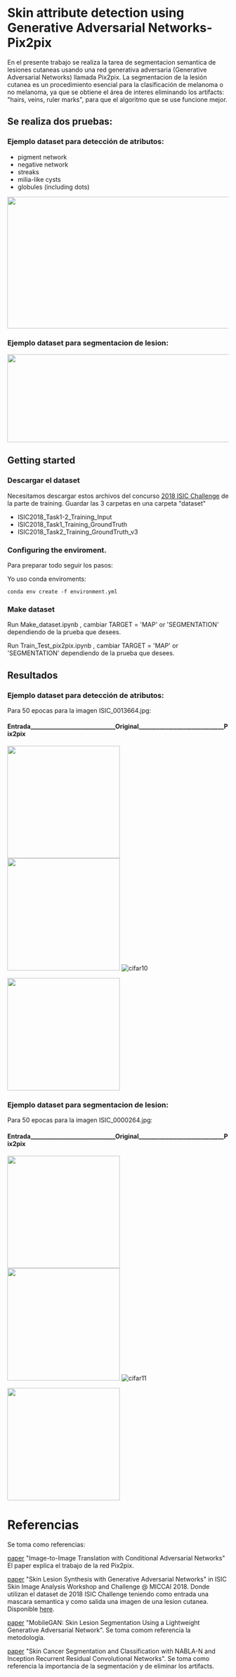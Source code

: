 # Skin attribute detection using Generative Adversarial Networks-Pix2pix

En el presente trabajo se realiza la tarea de segmentacion semantica de lesiones cutaneas usando una red generativa adversaria (Generative Adversarial Networks) llamada Pix2pix. 
La segmentacion de la lesión cutanea es un procedimiento esencial para la clasificación de melanoma o no melanoma, ya que se obtiene el área de interes eliminando los artifacts: "hairs, veins, ruler marks", para que el algoritmo que se use funcione mejor. 

## Se realiza dos pruebas:
### Ejemplo dataset para detección de atributos:
<ul>
  <li>pigment network</li>
  <li>negative network</li>
  <li>streaks</li>
  <li>milia-like cysts</li>
  <li> globules (including dots)</li>
</ul>
<img src="images/MAP_ISIC_0000013.jpg?raw=true" width="2500" height = "300"/>

### Ejemplo dataset para segmentacion de lesion: 
<img src="images/SEGMENTATION_ISIC_0000013.jpg?raw=true" width="600" height = "200"/>


## Getting started

### Descargar el dataset

Necesitamos descargar estos archivos del concurso [2018 ISIC Challenge](https://challenge2018.isic-archive.com/participate/) de la parte de training. Guardar las 3 carpetas en una carpeta "dataset"

<ul>
  <li>ISIC2018_Task1-2_Training_Input</li>
  <li>ISIC2018_Task1_Training_GroundTruth</li>
  <li>ISIC2018_Task2_Training_GroundTruth_v3</li>
</ul>

### Configuring the enviroment.
Para preparar todo seguir los pasos:

Yo uso conda enviroments:

`conda env create -f environment.yml`

### Make dataset

Run Make_dataset.ipynb , cambiar TARGET = 'MAP' or 'SEGMENTATION' dependiendo de la prueba que desees.
  
Run Train_Test_pix2pix.ipynb , cambiar TARGET = 'MAP' or 'SEGMENTATION' dependiendo de la prueba que desees.



## Resultados

### Ejemplo dataset para detección de atributos:
Para 50 epocas  para la imagen ISIC_0013664.jpg: 
####  Entrada_____________________________Original_____________________________Pix2pix
<img src="images/ISIC_0013664.jpg?raw=true" height = "256"/>  <img src="images/ISIC_0013664_map.jpg?raw=true" height = "256"/> ![cifar10](images/OUTPUT_MAP.gif)

<img src="images/MAP_test.jpg?raw=true" height = "256"/>


### Ejemplo dataset para segmentacion de lesion:
Para 50 epocas  para la imagen ISIC_0000264.jpg: 
####  Entrada_____________________________Original_____________________________Pix2pix
<img src="images/ISIC_0000264_img.jpg?raw=true" height = "256"/>  <img src="images/ISIC_0000264_seg.jpg?raw=true" height = "256"/> ![cifar11](images/OUTPUT_SEG.gif)

<img src="images/SEGMENTATION_test.jpg?raw=true"  height = "256"/>


# Referencias

Se toma como referencias:

[paper](https://arxiv.org/abs/1611.07004) "Image-to-Image Translation with Conditional Adversarial Networks" El paper explica el trabajo de la red Pix2pix.

[paper](https://arxiv.org/abs/1902.03253) "Skin Lesion Synthesis with Generative Adversarial Networks" in ISIC Skin Image Analysis Workshop and Challenge @ MICCAI 2018. Donde utilizan el dataset de 2018 ISIC Challenge teniendo como entrada una mascara semantica y como salida una imagen de una lesion cutanea. Disponible [here](https://github.com/alceubissoto/gan-skin-lesion).

[paper](https://arxiv.org/abs/1907.00856) "MobileGAN: Skin Lesion Segmentation Using a Lightweight Generative Adversarial Network". Se toma comom referencia la metodología.

[paper](https://arxiv.org/pdf/1904.11126.pdf) "Skin Cancer Segmentation and Classification with NABLA-N and Inception Recurrent Residual Convolutional Networks". Se toma como referencia la importancia de la segmentación y de eliminar los artifacts.



